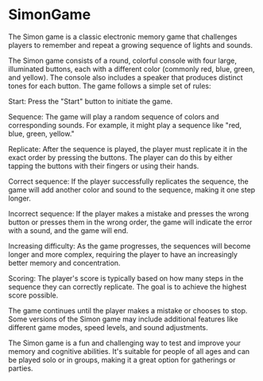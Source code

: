 # SimonGame
The Simon game is a classic electronic memory game that challenges players to remember and repeat a growing sequence of lights and sounds.

The Simon game consists of a round, colorful console with four large, illuminated buttons, each with a different color (commonly red, blue, green, and yellow). The console also includes a speaker that produces distinct tones for each button. The game follows a simple set of rules:

Start: Press the "Start" button to initiate the game.

Sequence: The game will play a random sequence of colors and corresponding sounds. For example, it might play a sequence like "red, blue, green, yellow."

Replicate: After the sequence is played, the player must replicate it in the exact order by pressing the buttons. The player can do this by either tapping the buttons with their fingers or using their hands.

Correct sequence: If the player successfully replicates the sequence, the game will add another color and sound to the sequence, making it one step longer.

Incorrect sequence: If the player makes a mistake and presses the wrong button or presses them in the wrong order, the game will indicate the error with a sound, and the game will end.

Increasing difficulty: As the game progresses, the sequences will become longer and more complex, requiring the player to have an increasingly better memory and concentration.

Scoring: The player's score is typically based on how many steps in the sequence they can correctly replicate. The goal is to achieve the highest score possible.

The game continues until the player makes a mistake or chooses to stop. Some versions of the Simon game may include additional features like different game modes, speed levels, and sound adjustments.

The Simon game is a fun and challenging way to test and improve your memory and cognitive abilities. It's suitable for people of all ages and can be played solo or in groups, making it a great option for gatherings or parties.
